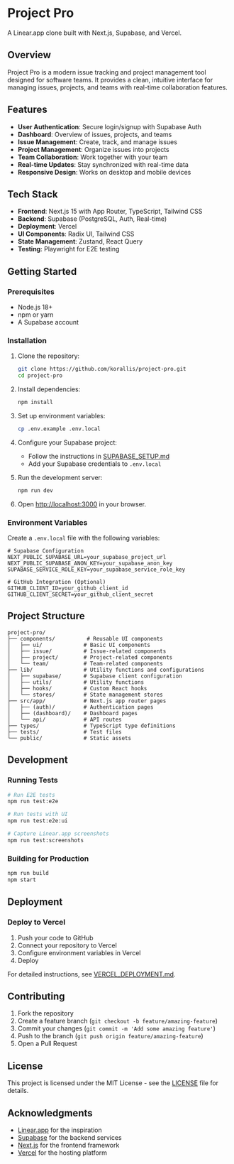 # Project Pro

A Linear.app clone built with Next.js, Supabase, and Vercel.

## Overview

Project Pro is a modern issue tracking and project management tool designed for software teams. It provides a clean, intuitive interface for managing issues, projects, and teams with real-time collaboration features.

## Features

- **User Authentication**: Secure login/signup with Supabase Auth
- **Dashboard**: Overview of issues, projects, and teams
- **Issue Management**: Create, track, and manage issues
- **Project Management**: Organize issues into projects
- **Team Collaboration**: Work together with your team
- **Real-time Updates**: Stay synchronized with real-time data
- **Responsive Design**: Works on desktop and mobile devices

## Tech Stack

- **Frontend**: Next.js 15 with App Router, TypeScript, Tailwind CSS
- **Backend**: Supabase (PostgreSQL, Auth, Real-time)
- **Deployment**: Vercel
- **UI Components**: Radix UI, Tailwind CSS
- **State Management**: Zustand, React Query
- **Testing**: Playwright for E2E testing

## Getting Started

### Prerequisites

- Node.js 18+ 
- npm or yarn
- A Supabase account

### Installation

1. Clone the repository:
   ```bash
   git clone https://github.com/korallis/project-pro.git
   cd project-pro
   ```

2. Install dependencies:
   ```bash
   npm install
   ```

3. Set up environment variables:
   ```bash
   cp .env.example .env.local
   ```

4. Configure your Supabase project:
   - Follow the instructions in [SUPABASE_SETUP.md](./SUPABASE_SETUP.md)
   - Add your Supabase credentials to `.env.local`

5. Run the development server:
   ```bash
   npm run dev
   ```

6. Open [http://localhost:3000](http://localhost:3000) in your browser.

### Environment Variables

Create a `.env.local` file with the following variables:

```env
# Supabase Configuration
NEXT_PUBLIC_SUPABASE_URL=your_supabase_project_url
NEXT_PUBLIC_SUPABASE_ANON_KEY=your_supabase_anon_key
SUPABASE_SERVICE_ROLE_KEY=your_supabase_service_role_key

# GitHub Integration (Optional)
GITHUB_CLIENT_ID=your_github_client_id
GITHUB_CLIENT_SECRET=your_github_client_secret
```

## Project Structure

```
project-pro/
├── components/          # Reusable UI components
│   ├── ui/             # Basic UI components
│   ├── issue/          # Issue-related components
│   ├── project/        # Project-related components
│   └── team/           # Team-related components
├── lib/                # Utility functions and configurations
│   ├── supabase/       # Supabase client configuration
│   ├── utils/          # Utility functions
│   ├── hooks/          # Custom React hooks
│   └── stores/         # State management stores
├── src/app/            # Next.js app router pages
│   ├── (auth)/         # Authentication pages
│   ├── (dashboard)/    # Dashboard pages
│   └── api/            # API routes
├── types/              # TypeScript type definitions
├── tests/              # Test files
└── public/             # Static assets
```

## Development

### Running Tests

```bash
# Run E2E tests
npm run test:e2e

# Run tests with UI
npm run test:e2e:ui

# Capture Linear.app screenshots
npm run test:screenshots
```

### Building for Production

```bash
npm run build
npm start
```

## Deployment

### Deploy to Vercel

1. Push your code to GitHub
2. Connect your repository to Vercel
3. Configure environment variables in Vercel
4. Deploy

For detailed instructions, see [VERCEL_DEPLOYMENT.md](./VERCEL_DEPLOYMENT.md).

## Contributing

1. Fork the repository
2. Create a feature branch (`git checkout -b feature/amazing-feature`)
3. Commit your changes (`git commit -m 'Add some amazing feature'`)
4. Push to the branch (`git push origin feature/amazing-feature`)
5. Open a Pull Request

## License

This project is licensed under the MIT License - see the [LICENSE](LICENSE) file for details.

## Acknowledgments

- [Linear.app](https://linear.app) for the inspiration
- [Supabase](https://supabase.com) for the backend services
- [Next.js](https://nextjs.org) for the frontend framework
- [Vercel](https://vercel.com) for the hosting platform
